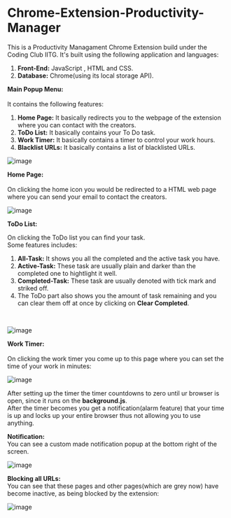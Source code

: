 # Chrome-Extension-Productivity-Manager

This is a Productivity Managament Chrome Extension build under the Coding Club IITG.
It's built using the following application and languages:

  1. **Front-End:** JavaScript , HTML and CSS.
  2. **Database:** Chrome(using its local storage API).

**Main Popup Menu:**<br/>
<br/>
It contains the following features:
  1. **Home Page:** It basically redirects you to the webpage of the extension where you can contact with the creators.
  2. **ToDo List:** It basically contains your To Do task.
  3. **Work Timer:** It basically contains a timer to control your work hours.
  4. **Blacklist URLs:** It basically contains a list of blacklisted URLs.

![image](https://user-images.githubusercontent.com/78587230/125006411-b22fac00-e07b-11eb-8e26-41d737c832c2.png)

**Home Page:**<br/>
<br/>
On clicking the home icon you would be redirected to a HTML web page where you can send your email to contact the creators.
<br/>

![image](https://user-images.githubusercontent.com/78587230/125007232-6bdb4c80-e07d-11eb-8bcc-87bc3cf25175.png)

**ToDo List:**<br/>

On clicking the ToDo list you can find your task.<br/>
Some features includes:
<br/>
  1. **All-Task:** It shows you all the completed and the active task you have.
  2. **Active-Task:** These task are usually plain and darker than the completed one to hightlight it well.
  3. **Completed-Task:** These task are usually denoted with tick mark and striked off.
  4. The ToDo part also shows you the amount of task remaining and you can clear them off at once by clicking on **Clear Completed**.
<br/>

![image](https://user-images.githubusercontent.com/78587230/125007738-8b26a980-e07e-11eb-9799-2fcd94df7e43.png)

**Work Timer:**<br/>
<br/>
On clicking the work timer you come up to this page where you can set the time of your work in minutes:

![image](https://user-images.githubusercontent.com/78587230/125008027-3df70780-e07f-11eb-801f-e643bbca6434.png)

After setting up the timer the timer countdowns to zero until ur browser is open, since it runs on the **background.js**.<br/>
After the timer becomes you get a notification(alarm feature) that your time is up and locks up your entire browser thus not allowing you to use anything.

**Notification:**
<br/>
You can see a custom made notification popup at the bottom right of the screen.
<br/>

![image](https://user-images.githubusercontent.com/78587230/125008603-70553480-e080-11eb-8645-796f5cecaf8b.png)

**Blocking all URLs:**
<br/>
You can see that these pages and other pages(which are grey now) have become inactive, as being blocked by the extension:
<br/>

![image](https://user-images.githubusercontent.com/78587230/125008770-d5108f00-e080-11eb-8203-dad1dcd7b372.png)

